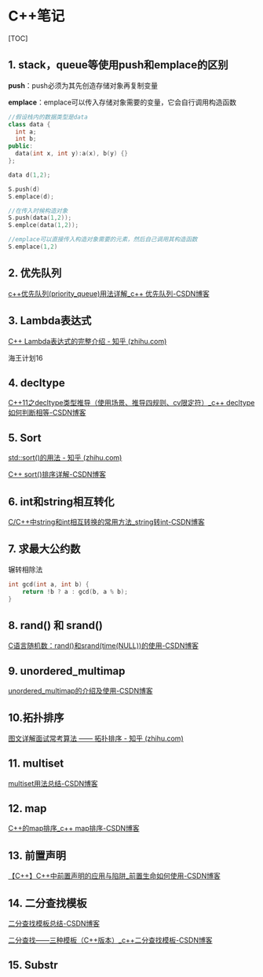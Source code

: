 # C++笔记

[TOC]



## 1. stack，queue等使用push和emplace的区别

**push**：push必须为其先创造存储对象再复制变量

**emplace**：emplace可以传入存储对象需要的变量，它会自行调用构造函数

~~~c++
//假设栈内的数据类型是data
class data {
  int a;
  int b;
public:
  data(int x, int y):a(x), b(y) {}
};

data d(1,2);

S.push(d) 
S.emplace(d);

//在传入时候构造对象
S.push(data(1,2));
S.emplce(data(1,2));

//emplace可以直接传入构造对象需要的元素，然后自己调用其构造函数
S.emplace(1,2)
~~~



## 2. 优先队列

[c++优先队列(priority_queue)用法详解_c++ 优先队列-CSDN博客](https://blog.csdn.net/weixin_36888577/article/details/79937886)



## 3. Lambda表达式

[C++ Lambda表达式的完整介绍 - 知乎 (zhihu.com)](https://zhuanlan.zhihu.com/p/384314474)

海王计划16



## 4. decltype

[C++11之decltype类型推导（使用场景、推导四规则、cv限定符）_c++ decltype 如何判断相等-CSDN博客](https://blog.csdn.net/qq_45254369/article/details/127372898)



## 5. Sort

[std::sort()的用法 - 知乎 (zhihu.com)](https://zhuanlan.zhihu.com/p/615321693)

[C++ sort()排序详解-CSDN博客](https://blog.csdn.net/qq_41575507/article/details/105936466)



## 6. int和string相互转化

[C/C++中string和int相互转换的常用方法_string转int-CSDN博客](https://blog.csdn.net/albertsh/article/details/113765130)



## 7. 求最大公约数

辗转相除法

~~~c++
int gcd(int a, int b) {
    return !b ? a : gcd(b, a % b);
}
~~~



## 8. rand() 和 srand()

[C语言随机数：rand()和srand(time(NULL))的使用-CSDN博客](https://blog.csdn.net/billhao_/article/details/86660588)



## 9. unordered_multimap

[unordered_multimap的介绍及使用-CSDN博客](https://blog.csdn.net/gp1330782530/article/details/106433122)



## 10.拓扑排序

[图文详解面试常考算法 —— 拓扑排序 - 知乎 (zhihu.com)](https://zhuanlan.zhihu.com/p/135094687)



## 11. multiset

[multiset用法总结-CSDN博客](https://blog.csdn.net/sodacoco/article/details/84798621)



## 12. map

[C++的map排序_c++ map排序-CSDN博客](https://blog.csdn.net/chengqiuming/article/details/89816566)



## 13. 前置声明

[【C++】C++中前置声明的应用与陷阱_前置生命如何使用-CSDN博客](https://blog.csdn.net/qingzhuyuxian/article/details/92157301)



## 14. 二分查找模板

[二分查找模板总结-CSDN博客](https://blog.csdn.net/charlsonzhao/article/details/124063879)

[二分查找——三种模板（C++版本）_c++二分查找模板-CSDN博客](https://blog.csdn.net/qq_34732729/article/details/100666158)



## 15. Substr

